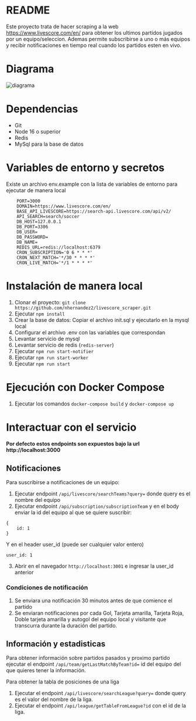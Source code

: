 # README

Este proyecto trata de hacer scraping a la web https://www.livescore.com/en/ para obtener los ultimos partidos jugados por un equipo/seleccion. Ademas permite subscribirse a uno o más equipos y recibir notificaciones en tiempo real cuando los partidos esten en vivo.

# Diagrama

![diagrama](https://github.com/nhernandez2/livescore_scraper/assets/7493658/684869a0-70e7-4ed3-916e-06959bdb898a)


# Dependencias

- Git
- Node 16 o superior
- Redis
- MySql para la base de datos

# Variables de entorno y secretos

Existe un archivo env.example con la lista de variables de entorno para ejecutar de manera local

```
    PORT=3000
    DOMAIN=https://www.livescore.com/en/
    BASE_API_LIVESCORE=https://search-api.livescore.com/api/v2/
    API_SEARCH=search/soccer
    DB_HOST=127.0.0.1
    DB_PORT=3306
    DB_USER=
    DB_PASSWORD=
    DB_NAME=
    REDIS_URL=redis://localhost:6379
    CRON_SUBSCRIPTION='0 6 * * *'
    CRON_NEXT_MATCH='*/30 * * * *'
    CRON_LIVE_MATCH='*/1 * * * *'
```

# Instalación de manera local
1. Clonar el proyecto: `git clone https://github.com/nhernandez2/livescore_scraper.git`
2. Ejecutar `npm install`
3. Crear la base de datos: Copiar el archivo init.sql y ejecutarlo en la mysql local
4. Configurar el archivo .env con las variables que correspondan
5. Levantar servicio de mysql
6. Levantar servicio de redis (`redis-server`)
7. Ejecutar `npm run start-notifier`
8. Ejecutar `npm run start-worker`
9. Ejecutar `npm run start`

# Ejecución con Docker Compose

1. Ejecutar los comandos `docker-compose build` y `docker-compose up`

# Interactuar con el servicio

**Por defecto estos endpoints son expuestos bajo la url http://localhost:3000**

## Notificaciones
Para suscribirse a notificaciones de un equipo:

1. Ejecutar endpoint `/api/livescore/searchTeams?query=` donde query es el nombre del equipo
2. Ejecutar endpoint `/api/subscription/subscriptionTeam` y en el body enviar la id del equipo al que se quiere suscribir:
```
{
    id: 1
}
```

Y en el header user_id (puede ser cualquier valor entero)

```
user_id: 1
```

3. Abrir en el navegador `http://localhost:3001` e ingresar la user_id anterior

### Condiciones de notificación

1. Se enviara una notificación 30 minutos antes de que comience el partido
2. Se enviaran notificaciones por cada Gol, Tarjeta amarilla, Tarjeta Roja, Doble tarjeta amarilla y autogol del equipo local y visitante que transcurra durante la duración del partido.

## Información y estadisticas

Para obtener información sobre partidos pasados y proximo partido ejecutar el endpoint `/api/team/getLastMatchByTeam?id=` id del equipo del que quieres tener la información.

Para obtener la tabla de posiciones de una liga

1. Ejecutar el endpoint `/api/livescore/searchLeague?query=` donde query es el valor del nombre de la liga.
2. Ejecutar el endpoint `/api/league/getTableFromLeague?id` con el id de la liga.



